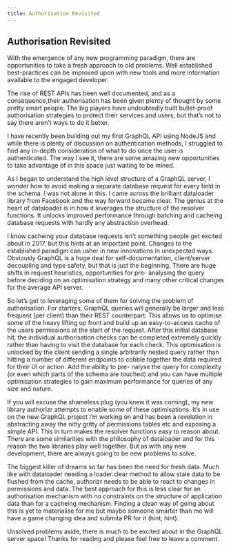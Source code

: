 ```yaml
---
title: Authorisation Revisited
---
```


## Authorisation Revisited

With the emergence of any new programming paradigm, there are opportunities
to take a fresh approach to old problems. Well established best-practices
can be improved upon with new tools and more information available to the
engaged developer.

The rise of REST APIs has been well documented, and as a consequence,their
authorisation has been given plenty of thought by some pretty smart people.
The big players have undoubtedly built bullet-proof authorisation strategies
to protect their services and users, but that’s not to say there aren’t ways
to do it better.

I have recently been building out my first GraphQL API using NodeJS and while
there is plenty of discussion on authentication methods, I struggled to find
any in-depth consideration of what to do once the user is authenticated. The
way I see it, there are some amazing new opportunities to take advantage of
in this space just waiting to be mined.

As I began to understand the high level structure of a GraphQL server, I wonder
how to avoid making a separate database request for every field in the schema.
I was not alone in this. I came across the brilliant dataloader library from
Facebook and the way forward became clear. The genius at the heart of dataloader
is in how it leverages the structure of the resolver functions. It unlocks
improved performance through batching and cacheing database requests with
hardly any abstraction overhead.

I know cacheing your database requests isn’t something people get excited about
in 2017, but this hints at an important point. Changes to the established paradigm
can usher in new innovations in unexpected ways. Obviously GraphQL is a huge deal
for self-documentation, client/server decoupling and type safety, but that is just
the beginning. There are huge shifts in request heuristics, opportunities for pre-
analysing the query before deciding on an optimisation strategy and many other
critical changes for the average API server.

So let’s get to leveraging some of them for solving the problem of authorisation.
For starters, GraphQL queries will generally be larger and less frequent (per client)
than their REST counterpart. This allows us to optimise some of the heavy lifting
up front and build up an easy-to-access cache of the users permissions at the
start of the request. After this initial database hit, the individual authorisation
checks can be completed extremely quickly rather than having to visit the database
for each check. This optimisation is unlocked by the client sending a single
arbitrarily nested query rather than hitting a number of different endpoints to
cobble together the data required for their UI or action. Add the ability to pre-
nalyse the query for complexity (or even which parts of the schema are touched)
and you can have multiple optimisation strategies to gain maximum performance
for queries of any size and nature.

If you will excuse the shameless plug (you knew it was coming), my new library
authorizr attempts to enable some of these optimisations. It’s in use on the
new GraphQL project I’m working on and has been a revelation in abstracting
away the nitty gritty of permissions tables etc and exposing a simple API.
This in turn makes the resolver functions easy to reason about. There are some
similarities with the philosophy of dataloader and for this reason the two
libraries play well together. But as with any new development, there are always
going to be new problems to solve.

The biggest killer of dreams so far has been the need for fresh data. Much like
with dataloader needing a loader.clear method to allow stale data to be flushed
from the cache, authorizr needs to be able to react to changes in permissions
and data. The best approach for this is less clear for an authorisation mechanism
with no constraints on the structure of application data than for a cacheing
mechanism. Finding a clean way of going about this is yet to materialise for me
but maybe someone smarter than me will have a game changing idea and submita PR
for it (hint, hint).

Unsolved problems aside, there is much to be excited about in the GraphQL server
space! Thanks for reading and please feel free to leave a comment.

